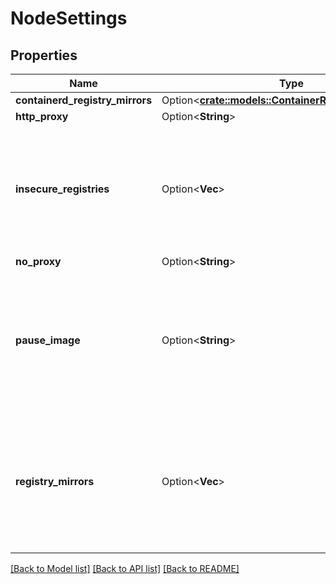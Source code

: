 # NodeSettings

## Properties

Name | Type | Description | Notes
------------ | ------------- | ------------- | -------------
**containerd_registry_mirrors** | Option<[**crate::models::ContainerRuntimeContainerd**](ContainerRuntimeContainerd.md)> |  | [optional]
**http_proxy** | Option<**String**> |  | [optional]
**insecure_registries** | Option<**Vec<String>**> | Optional: These image registries will be configured as insecure on the container runtime. | [optional]
**no_proxy** | Option<**String**> |  | [optional]
**pause_image** | Option<**String**> | Optional: Translates to --pod-infra-container-image on the kubelet. If not set, the kubelet will default it. | [optional]
**registry_mirrors** | Option<**Vec<String>**> | Optional: These image registries will be configured as registry mirrors on the container runtime. | [optional]

[[Back to Model list]](../README.md#documentation-for-models) [[Back to API list]](../README.md#documentation-for-api-endpoints) [[Back to README]](../README.md)


